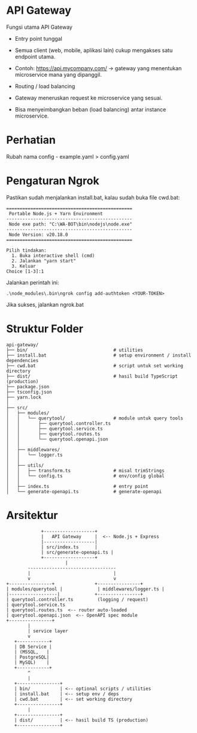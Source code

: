 # API Gateway

Fungsi utama API Gateway

- Entry point tunggal

- Semua client (web, mobile, aplikasi lain) cukup mengakses satu endpoint utama.

- Contoh: https://api.mycompany.com/ → gateway yang menentukan microservice mana yang dipanggil.

- Routing / load balancing

- Gateway meneruskan request ke microservice yang sesuai.

- Bisa menyeimbangkan beban (load balancing) antar instance microservice.

# Perhatian

Rubah nama config - example.yaml > config.yaml
   
# Pengaturan Ngrok

Pastikan sudah menjalankan install.bat, kalau sudah buka file cwd.bat:
```
===============================================
 Portable Node.js + Yarn Environment
-----------------------------------------------
 Node exe path: "C:\WA-BOT\bin\nodejs\node.exe"
-----------------------------------------------
 Node Version: v20.18.0
===============================================

Pilih tindakan:
  1. Buka interactive shell (cmd)
  2. Jalankan "yarn start"
  3. Keluar
Choice [1-3]:1
```

Jalankan perintah ini:
```
.\node_modules\.bin\ngrok config add-authtoken <YOUR-TOKEN>
```

Jika sukses, jalankan ngrok.bat

# Struktur Folder
```
api-gateway/
├── bin/                                # utilities
├── install.bat                         # setup environment / install dependencies
├── cwd.bat                             # script untuk set working directory
├── dist/                               # hasil build TypeScript (production)
├── package.json
├── tsconfig.json
├── yarn.lock
│
├── src/
│   ├── modules/
│   │   └── querytool/                  # module untuk query tools
│   │       ├── querytool.controller.ts
│   │       ├── querytool.service.ts
│   │       ├── querytool.routes.ts
│   │       └── querytool.openapi.json
│   │
│   ├── middlewares/
│   │   └── logger.ts
│   │
│   ├── utils/
│   │   ├── transform.ts                # misal trimStrings
│   │   └── config.ts                   # env/config global
│   │
│   ├── index.ts                        # entry point
│   └── generate-openapi.ts             # generate-openapi
```

# Arsitektur
```
             +-------------------+
             |   API Gateway     |  <-- Node.js + Express
             |-------------------|
             | src/index.ts      |
             | src/generate-openapi.ts |
             +-------------------+
                      |
        ---------------------------------
        |                               |
        v                               v
+----------------+               +----------------+
| modules/querytool |             | middlewares/logger.ts |
|------------------|             +----------------+
| querytool.controller.ts         (logging / request)  
| querytool.service.ts
| querytool.routes.ts  <-- router auto-loaded
| querytool.openapi.json  <-- OpenAPI spec module
+----------------+
        |
        | service layer
        v
   +------------+
   | DB Service |
   | (MSSQL,   |
   | PostgreSQL|
   | MySQL)    |
   +------------+
        ^
        |
   +----------------+
   | bin/           | <-- optional scripts / utilities
   | install.bat    | <-- setup env / deps
   | cwd.bat        | <-- set working directory
   +----------------+
        |
   +----------------+
   | dist/          | <-- hasil build TS (production)
   +----------------+
```